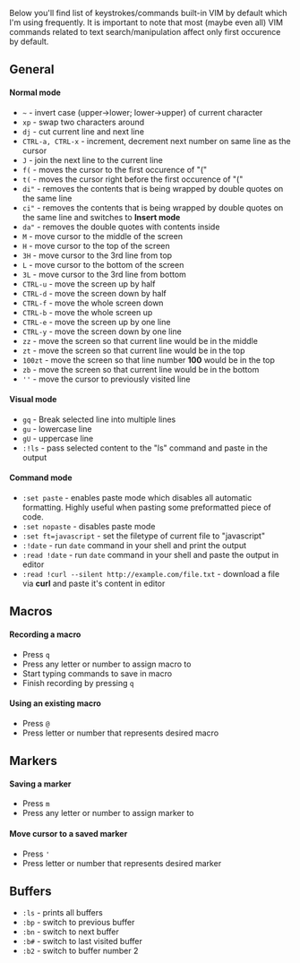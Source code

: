 Below you'll find list of keystrokes/commands built-in VIM by default which I'm using frequently.
It is important to note that most (maybe even all) VIM commands related to text search/manipulation affect only first occurence by default.

## General

#### Normal mode

* `~` - invert case (upper->lower; lower->upper) of current character
* `xp` - swap two characters around
* `dj` - cut current line and next line
* `CTRL-a, CTRL-x` - increment, decrement next number on same line as the cursor
* `J` - join the next line to the current line
* `f(` - moves the cursor to the first occurence of "("
* `t(` - moves the cursor right before the first occurence of "("
* `di"` - removes the contents that is being wrapped by double quotes on the same line
* `ci"` - removes the contents that is being wrapped by double quotes on the same line and switches to **Insert mode**
* `da"` - removes the double quotes with contents inside
* `M` - move cursor to the middle of the screen
* `H` - move cursor to the top of the screen
* `3H` - move cursor to the 3rd line from top
* `L` - move cursor to the bottom of the screen
* `3L` - move cursor to the 3rd line from bottom
* `CTRL-u` - move the screen up by half
* `CTRL-d` - move the screen down by half
* `CTRL-f` - move the whole screen down
* `CTRL-b` - move the whole screen up
* `CTRL-e` - move the screen up by one line
* `CTRL-y` - move the screen down by one line
* `zz` - move the screen so that current line would be in the middle
* `zt` - move the screen so that current line would be in the top
* `100zt` - move the screen so that line number **100** would be in the top
* `zb` - move the screen so that current line would be in the bottom
* `''` - move the cursor to previously visited line

#### Visual mode

* `gq` - Break selected line into multiple lines
* `gu` - lowercase line
* `gU` - uppercase line
* `:!ls` - pass selected content to the "ls" command and paste in the output

#### Command mode

* `:set paste` - enables paste mode which disables all automatic formatting. Highly useful when pasting some preformatted piece of code.
* `:set nopaste` - disables paste mode
* `:set ft=javascript` - set the filetype of current file to "javascript"
* `:!date` - run `date` command in your shell and print the output
* `:read !date` - run `date` command in your shell and paste the output in editor
* `:read !curl --silent http://example.com/file.txt` - download a file via **curl** and paste it's content in editor

## Macros

#### Recording a macro

* Press `q`
* Press any letter or number to assign macro to
* Start typing commands to save in macro
* Finish recording by pressing `q`

#### Using an existing macro

* Press `@`
* Press letter or number that represents desired macro

## Markers

#### Saving a marker

* Press `m`
* Press any letter or number to assign marker to

#### Move cursor to a saved marker

* Press `'`
* Press letter or number that represents desired marker

## Buffers

* `:ls` - prints all buffers
* `:bp` - switch to previous buffer
* `:bn` - switch to next buffer
* `:b#` - switch to last visited buffer
* `:b2` - switch to buffer number 2